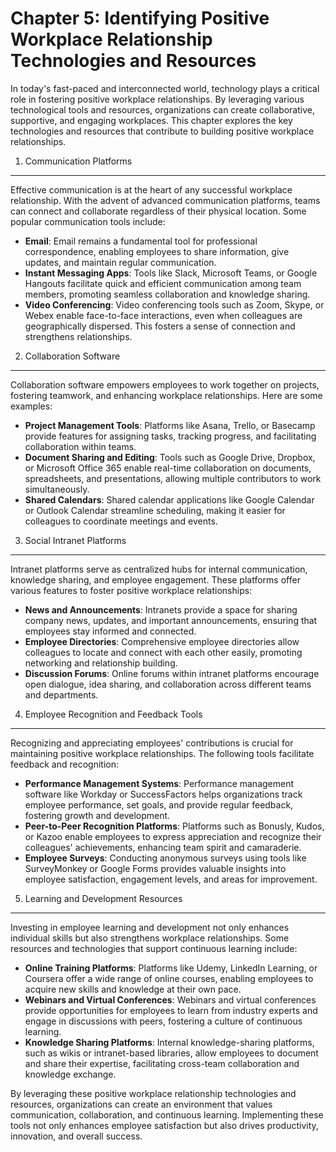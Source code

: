 Chapter 5: Identifying Positive Workplace Relationship Technologies and Resources
=================================================================================

In today's fast-paced and interconnected world, technology plays a critical role in fostering positive workplace relationships. By leveraging various technological tools and resources, organizations can create collaborative, supportive, and engaging workplaces. This chapter explores the key technologies and resources that contribute to building positive workplace relationships.

1. Communication Platforms
--------------------------

Effective communication is at the heart of any successful workplace relationship. With the advent of advanced communication platforms, teams can connect and collaborate regardless of their physical location. Some popular communication tools include:

* **Email**: Email remains a fundamental tool for professional correspondence, enabling employees to share information, give updates, and maintain regular communication.
* **Instant Messaging Apps**: Tools like Slack, Microsoft Teams, or Google Hangouts facilitate quick and efficient communication among team members, promoting seamless collaboration and knowledge sharing.
* **Video Conferencing**: Video conferencing tools such as Zoom, Skype, or Webex enable face-to-face interactions, even when colleagues are geographically dispersed. This fosters a sense of connection and strengthens relationships.

2. Collaboration Software
-------------------------

Collaboration software empowers employees to work together on projects, fostering teamwork, and enhancing workplace relationships. Here are some examples:

* **Project Management Tools**: Platforms like Asana, Trello, or Basecamp provide features for assigning tasks, tracking progress, and facilitating collaboration within teams.
* **Document Sharing and Editing**: Tools such as Google Drive, Dropbox, or Microsoft Office 365 enable real-time collaboration on documents, spreadsheets, and presentations, allowing multiple contributors to work simultaneously.
* **Shared Calendars**: Shared calendar applications like Google Calendar or Outlook Calendar streamline scheduling, making it easier for colleagues to coordinate meetings and events.

3. Social Intranet Platforms
----------------------------

Intranet platforms serve as centralized hubs for internal communication, knowledge sharing, and employee engagement. These platforms offer various features to foster positive workplace relationships:

* **News and Announcements**: Intranets provide a space for sharing company news, updates, and important announcements, ensuring that employees stay informed and connected.
* **Employee Directories**: Comprehensive employee directories allow colleagues to locate and connect with each other easily, promoting networking and relationship building.
* **Discussion Forums**: Online forums within intranet platforms encourage open dialogue, idea sharing, and collaboration across different teams and departments.

4. Employee Recognition and Feedback Tools
------------------------------------------

Recognizing and appreciating employees' contributions is crucial for maintaining positive workplace relationships. The following tools facilitate feedback and recognition:

* **Performance Management Systems**: Performance management software like Workday or SuccessFactors helps organizations track employee performance, set goals, and provide regular feedback, fostering growth and development.
* **Peer-to-Peer Recognition Platforms**: Platforms such as Bonusly, Kudos, or Kazoo enable employees to express appreciation and recognize their colleagues' achievements, enhancing team spirit and camaraderie.
* **Employee Surveys**: Conducting anonymous surveys using tools like SurveyMonkey or Google Forms provides valuable insights into employee satisfaction, engagement levels, and areas for improvement.

5. Learning and Development Resources
-------------------------------------

Investing in employee learning and development not only enhances individual skills but also strengthens workplace relationships. Some resources and technologies that support continuous learning include:

* **Online Training Platforms**: Platforms like Udemy, LinkedIn Learning, or Coursera offer a wide range of online courses, enabling employees to acquire new skills and knowledge at their own pace.
* **Webinars and Virtual Conferences**: Webinars and virtual conferences provide opportunities for employees to learn from industry experts and engage in discussions with peers, fostering a culture of continuous learning.
* **Knowledge Sharing Platforms**: Internal knowledge-sharing platforms, such as wikis or intranet-based libraries, allow employees to document and share their expertise, facilitating cross-team collaboration and knowledge exchange.

By leveraging these positive workplace relationship technologies and resources, organizations can create an environment that values communication, collaboration, and continuous learning. Implementing these tools not only enhances employee satisfaction but also drives productivity, innovation, and overall success.
